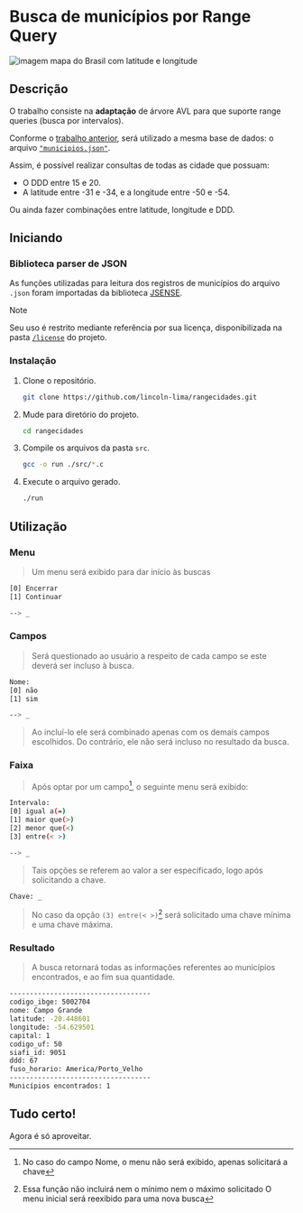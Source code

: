 # Busca de municípios por Range Query
![imagem mapa do Brasil com latitude e longitude](https://docplayer.com.br/docs-images/17/147974/images/3-0.png)
## Descrição
O trabalho consiste na **adaptação** de árvore AVL para que suporte range queries (busca por intervalos).

Conforme o [trabalho anterior](https://github.com/lincoln-lima/cidadesproximas), será utilizado a mesma base de dados: o arquivo [`"municipios.json"`](https://github.com/kelvins/municipios-brasileiros/blob/main/json/municipios.json).

Assim, é possível realizar consultas de todas as cidade que possuam:
- O DDD entre 15 e 20.
- A latitude entre -31 e -34, e a longitude entre -50 e -54.

Ou ainda fazer combinações entre latitude, longitude e DDD.
## Iniciando 
### Biblioteca parser de JSON
As funções utilizadas para leitura dos registros de municípios do arquivo `.json` foram importadas da biblioteca [JSENSE](https://gitlab.com/greggink/youtube_episode_jsense).
> [!NOTE]
> Seu uso é restrito mediante referência por sua licença, disponibilizada na pasta [`/license`](/license/LICENSE) do projeto.
### Instalação
1. Clone o repositório.
   ```bash
   git clone https://github.com/lincoln-lima/rangecidades.git
   ```
2. Mude para diretório do projeto.
   ```bash
   cd rangecidades 
   ```
3. Compile os arquivos da pasta `src`.
   ```bash
   gcc -o run ./src/*.c
   ```
4. Execute o arquivo gerado.
   ```bash
   ./run
   ```
## Utilização
### Menu
> Um menu será exibido para dar início às buscas
```bash
[0] Encerrar
[1] Continuar

--> _
```
### Campos
> Será questionado ao usuário a respeito de cada campo se este deverá ser incluso à busca.
```bash
Nome:
[0] não
[1] sim

--> _
```
> Ao incluí-lo ele será combinado apenas com os demais campos escolhidos.
> Do contrário, ele não será incluso no resultado da busca.
### Faixa
> Após optar por um campo[^1], o seguinte menu será exibido:
```bash
Intervalo:
[0] igual a(=)
[1] maior que(>)
[2] menor que(<)
[3] entre(< >)

--> _
```
> Tais opções se referem ao valor a ser especificado, logo após solicitando a chave.
```bash
Chave: _
```
> No caso da opção `(3) entre(< >)`[^2] será solicitado uma chave mínima e uma chave máxima.
### Resultado
> A busca retornará todas as informações referentes ao municípios encontrados, e ao fim sua quantidade.
```bash
-----------------------------------
codigo_ibge: 5002704
nome: Campo Grande
latitude: -20.448601
longitude: -54.629501
capital: 1
codigo_uf: 50
siafi_id: 9051
ddd: 67
fuso_horario: America/Porto_Velho
-----------------------------------
Municípios encontrados: 1
```
[^1]: No caso do campo Nome, o menu não será exibido, apenas solicitará a chave
[^2]: Essa função não incluirá nem o mínimo nem o máximo solicitado
O menu inicial será reexibido para uma nova busca
## Tudo certo!
Agora é só aproveitar.
